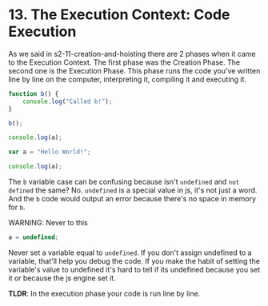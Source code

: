 # 13. The Execution Context: Code Execution

As we said in s2-11-creation-and-hoisting there are 2 phases when it came to the Execution Context. The first phase was the Creation Phase. The second one is the Execution Phase. This phase runs the code you've written line by line on the computer, interpreting it, compiling it and executing it.

```js
function b() {
    console.log("Called b!");
}

b();

console.log(a);

var a = "Hello World!";

console.log(a);
```

The `b` variable case can be confusing because isn't `undefined` and `not defined` the same? No.
`undefined` is a special value in js, it's not just a word. And the `b` code would output an error because there's no space in memory for `b`.

WARNING: Never to this

```js
a = undefined;
```

Never set a variable equal to `undefined`. If you don't assign undefined to a variable, that'll help you debug the code. If you make the habit of setting the variable's value to undefined it's hard to tell if its undefined because you set it or because the js engine set it.

**TLDR**: In the execution phase your code is run line by line.
